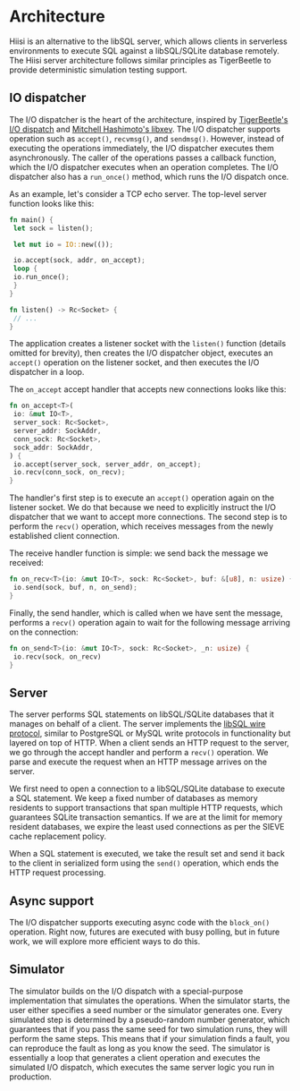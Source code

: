 # Architecture

Hiisi is an alternative to the libSQL server, which allows clients in
serverless environments to execute SQL against a libSQL/SQLite database
remotely. The Hiisi server architecture follows similar principles as
TigerBeetle to provide deterministic simulation testing support.

## IO dispatcher

The I/O dispatcher is the heart of the architecture, inspired by
[TigerBeetle's I/O dispatch] and [Mitchell Hashimoto's libxev]. The I/O
dispatcher supports operation such as `accept()`, `recvmsg()`, and
`sendmsg()`. However, instead of executing the operations immediately, the I/O
dispatcher executes them asynchronously. The caller of the operations passes a
callback function, which the I/O dispatcher executes when an operation
completes. The I/O dispatcher also has a `run_once()` method, which runs the
I/O dispatch once.

As an example, let's consider a TCP echo server. The top-level server function
looks like this:

```rust
fn main() {
 let sock = listen();

 let mut io = IO::new(());

 io.accept(sock, addr, on_accept);
 loop {
 io.run_once();
 }
}

fn listen() -> Rc<Socket> {
 // ...
}
```

The application creates a listener socket with the `listen()` function
(details omitted for brevity), then creates the I/O dispatcher object,
executes an `accept()` operation on the listener socket, and then executes the
I/O dispatcher in a loop.

The `on_accept` accept handler that accepts new connections looks like this:

```rust
fn on_accept<T>(
 io: &mut IO<T>,
 server_sock: Rc<Socket>,
 server_addr: SockAddr,
 conn_sock: Rc<Socket>,
 sock_addr: SockAddr,
) {
 io.accept(server_sock, server_addr, on_accept);
 io.recv(conn_sock, on_recv);
}
```

The handler's first step is to execute an `accept()` operation again on the
listener socket. We do that because we need to explicitly instruct the I/O
dispatcher that we want to accept more connections. The second step is to
perform the `recv()` operation, which receives messages from the newly
established client connection.

The receive handler function is simple: we send back the message we received:

```rust
fn on_recv<T>(io: &mut IO<T>, sock: Rc<Socket>, buf: &[u8], n: usize) {
 io.send(sock, buf, n, on_send);
}
```

Finally, the send handler, which is called when we have sent the message,
performs a `recv()` operation again to wait for the following message arriving
on the connection:

```rust
fn on_send<T>(io: &mut IO<T>, sock: Rc<Socket>, _n: usize) {
 io.recv(sock, on_recv)
}
```

## Server

The server performs SQL statements on libSQL/SQLite databases that it manages
on behalf of a client. The server implements the [libSQL wire protocol],
similar to PostgreSQL or MySQL write protocols in functionality but layered on
top of HTTP. When a client sends an HTTP request to the server, we go through
the accept handler and perform a `recv()` operation. We parse and execute the
request when an HTTP message arrives on the server.

We first need to open a connection to a libSQL/SQLite database to execute a
SQL statement. We keep a fixed number of databases as memory residents to
support transactions that span multiple HTTP requests, which guarantees SQLite
transaction semantics. If we are at the limit for memory resident databases,
we expire the least used connections as per the SIEVE cache replacement
policy.

When a SQL statement is executed, we take the result set and send it back to
the client in serialized form using the `send()` operation, which ends the
HTTP request processing.

## Async support

The I/O dispatcher supports executing async code with the `block_on()`
operation. Right now, futures are executed with busy polling, but in future
work, we will explore more efficient ways to do this.

## Simulator

The simulator builds on the I/O dispatch with a special-purpose implementation
that simulates the operations. When the simulator starts, the user either
specifies a seed number or the simulator generates one. Every simulated step
is determined by a pseudo-random number generator, which guarantees that if
you pass the same seed for two simulation runs, they will perform the same
steps. This means that if your simulation finds a fault, you can reproduce the
fault as long as you know the seed. The simulator is essentially a loop that
generates a client operation and executes the simulated I/O dispatch, which
executes the same server logic you run in production.

[TigerBeetle's I/O dispatch]: https://tigerbeetle.com/blog/a-friendly-abstraction-over-iouring-and-kqueue

[Mitchell Hashimoto's libxev]: https://github.com/mitchellh/libxev

[libSQL wire protocol]: https://github.com/tursodatabase/libsql/blob/main/docs/HRANA_2_SPEC.md
